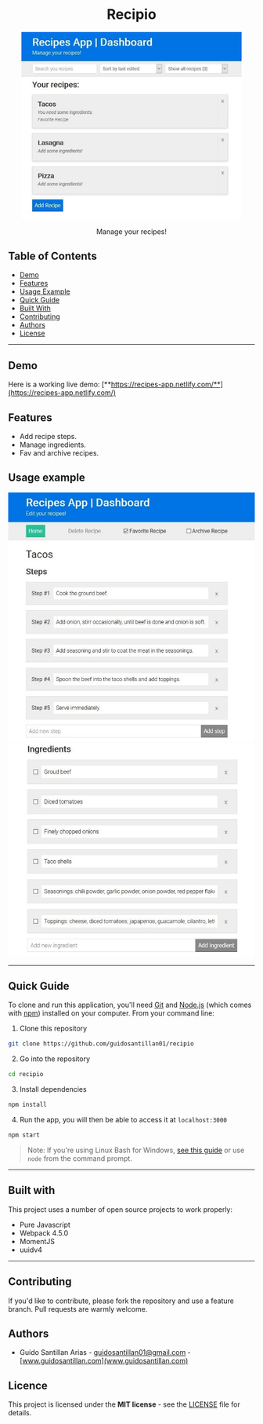 <h1 align="center">Recipio</h1>
<p align="center">
  <a href="https://recipes-app.netlify.com/">
    <img alt="Recipes App" title="Recipes App" src="./docs/recipes-app-dashboard.jpg" width="450">
  </a>
</p>

<p align="center">
  Manage your recipes!
</p>

## Table of Contents
* [Demo](#demo)
* [Features](#features)
* [Usage Example](#usage-example)
* [Quick Guide](#quick-guide)
* [Built With](#built-with)
* [Contributing](#contributing)
* [Authors](#authors)
* [License](#license)

---

## Demo
Here is a working live demo: [**https://recipes-app.netlify.com/**](https://recipes-app.netlify.com/)




## Features
* Add recipe steps.
* Manage ingredients.
* Fav and archive recipes.




## Usage example

![](./docs/recipe-steps.jpg)
![](./docs/recipe-ingredients.jpg)

---

## Quick Guide

To clone and run this application, you'll need [Git](https://git-scm.com) and [Node.js](https://nodejs.org/en/download/) (which comes with [npm](http://npmjs.com)) installed on your computer. From your command line:
1. Clone this repository
```sh
git clone https://github.com/guidosantillan01/recipio
```
2. Go into the repository
```sh
cd recipio
```
3. Install dependencies
```sh
npm install
```
4. Run the app, you will then be able to access it at `localhost:3000`
```sh
npm start
```

> Note: If you're using Linux Bash for Windows, [see this guide](https://www.howtogeek.com/261575/how-to-run-graphical-linux-desktop-applications-from-windows-10s-bash-shell/) or use `node` from the command prompt.


---


## Built with
This project uses a number of open source projects to work properly:

* Pure Javascript
* Webpack 4.5.0
* MomentJS
* uuidv4


---

## Contributing

If you'd like to contribute, please fork the repository and use a feature branch. Pull requests are warmly welcome.



## Authors
* Guido Santillan Arias - [guidosantillan01@gmail.com](guidosantillan01@gmail.com) - [www.guidosantillan.com](www.guidosantillan.com)



## Licence
This project is licensed under the **MIT license** - see the [LICENSE](./LICENSE.txt) file for details.
